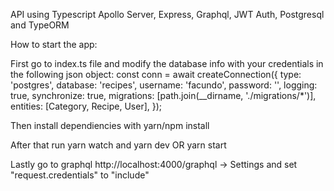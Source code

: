 API using Typescript Apollo Server, Express, Graphql, JWT Auth, Postgresql and TypeORM

How to start the app:

First go to index.ts file and modify the database info with your credentials in the following json object:
  const conn = await createConnection({
    type: 'postgres',
    database: 'recipes',
    username: 'facundo',
    password: '',
    logging: true,
    synchronize: true,
    migrations: [path.join(__dirname, './migrations/*')],
    entities: [Category, Recipe, User],
  });
  
 Then install dependiencies with yarn/npm install
 
 After that run yarn watch and yarn dev OR yarn start
 
 Lastly go to graphql http://localhost:4000/graphql -> Settings and set "request.credentials" to "include"
 
